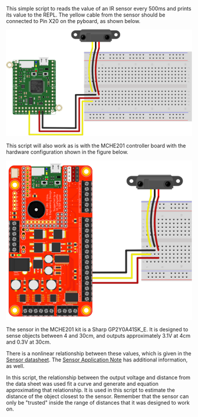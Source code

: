 This simple script to reads the value of an IR sensor every 500ms and prints 
its value to the REPL. The yellow cable from the sensor should be connected 
to Pin X20 on the pyboard, as shown below.

![IR Sensor Hardware Setup](pyboard_breadboard_IRsensor.png)

This script will also work as is with the MCHE201 controller board with the hardware configuration shown in the figure below.

![MCHE201 Controller Board IR Sensor Hardware Setup](MCHE201board_IRsensor.png)

The sensor in the MCHE201 kit is a Sharp GP2Y0A41SK_E. It is designed to sense objects between 4 and 30cm, and outputs approximately 3.1V at 4cm and 0.3V at 30cm.
 
There is a nonlinear relationship between these values, which is given in the [Sensor datasheet](http://www.sharp-world.com/products/device/lineup/data/pdf/datasheet/gp2y0a41sk_e.pdf). The 
[Sensor Application Note](http://www.sharp-world.com/products/device/lineup/data/pdf/datasheet/gp2y0a_gp2y0d_series_appl_e.pdf) has additional information, as well.

In this script, the relationship between the output voltage and distance from the data sheet was used fit a curve and generate and equation approximating that relationship. It is used in this script to estimate the distance of the object closest to the sensor. Remember that the sensor can only be "trusted" inside the range of distances that it was designed to work on.